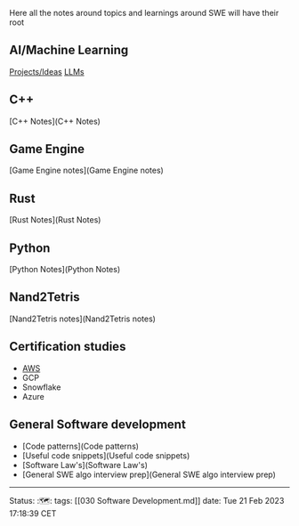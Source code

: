 Here all the notes around topics and learnings around SWE will have their root

## AI/Machine Learning
[Projects/Ideas](Projects/Ideas)
[LLMs](LLMs)

## C++
[C++ Notes](C++ Notes)

## Game Engine
[Game Engine notes](Game Engine notes)

## Rust
[Rust Notes](Rust Notes)

## Python
[Python Notes](Python Notes)

## Nand2Tetris
[Nand2Tetris notes](Nand2Tetris notes)


## Certification studies
- [AWS](AWS)
- GCP
- Snowflake
- Azure

## General Software development 
- [Code patterns](Code patterns)
- [Useful code snippets](Useful code snippets)
- [Software Law's](Software Law's)
- [General SWE algo interview prep](General SWE algo interview prep)

---
Status: :🗺️:
tags: [[030 Software Development.md]]
date: Tue 21 Feb 2023 17:18:39 CET
